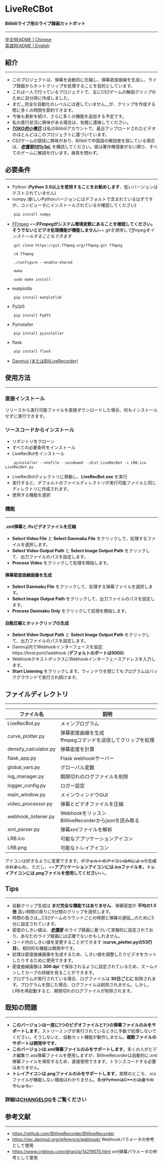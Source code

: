 # LiveReCBot
#### Bilibiliライブ用のライブ録画カットボット

**********

[中文README | Chinese](README_CN.md)
<br>[英語README | English](README.md)

## 紹介

**********

* このプロジェクトは、弾幕を自動的に圧縮し、弾幕密度曲線を生成し、ライブ録画からホットクリップを処理することを目的としています。
* これは一人で行っているプロジェクトで、主にCS2ゲームの解説クリップのために自分用に作成しました。
* まだ__完全な自動化のレベルには達していません__が、クリップを作成する際に多くの時間を節約できます。
* 今後も更新を続け、さらに多くの機能を追加する予定です。
* 私の進行状況に興味がある場合は、気軽に連絡してください。
* __*<u>[TOKO的小嘴巴](https://space.bilibili.com/202371545?spm_id_from=333.337.0.0)</u>*__ は私のBilibiliアカウントで、最近アップロードされたビデオのほとんどはこのプロジェクトに基づいています。
* CS2ゲームの競技に興味があり、Bilibiliで中国語の解説者を探している場合は、__*<u>[老懂哥0ff1c1aL](https://space.bilibili.com/475083446?spm_id_from=333.337.0.0)</u>*__ を購読してください。彼は著作権侵害がない限り、すべてのゲームに解説を行います。昼夜を問わず。

## 必要条件

**********

* Python (__Python 3.6以上を使用することをお勧めします__、低いバージョンはテストされていません)
* numpy (新しいPythonバージョンにはデフォルトで含まれているはずですが、コンピュータにインストールされているか確認してください)
```
    pip install numpy
```
* <u>[FFmpeg](https://www.gyan.dev/ffmpeg/builds/)</u> ==(__FFmpegがシステム環境変数にあることを確認してください。そうでないとビデオ処理機能が機能しません__)==
*gitを使用してffmpegをインストールすることもできます*
```
    git clone https://git.ffmpeg.org/ffmpeg.git ffmpeg

    cd ffmpeg

    ./configure --enable-shared

    make

    sudo make install
```
* matplotlib
```
    pip install matplotlib
```
* PyQt5
```
    pip install PyQt5
```
* PyInstaller
```
    pip install pyinstaller
```
* flask
```
    pip install flask
```
* <u>[Danmuji (またはBiliLiveRecorder)]( https://github.com/BililiveRecorder/BililiveRecorder/releases)</u>

## 使用方法

**********

### 直接インストール

リリースから実行可能ファイルを直接ダウンロードした場合、何もインストールせずに実行できます。

### ソースコードからインストール

* リポジトリをクローン
* すべての必要条件をインストール
* LiveRecBotをインストール
```
    pyinstaller --onefile --windowed --dist LiveRecBot -i LRB.ico LiveRecBot.py
```
* LiveRecBotディレクトリに移動し、__LiveRecBot.exe__ を実行
* 実行すると、デフォルトのファイルディレクトリが実行可能ファイルと同じディレクトリに作成されます。
* 使用する機能を選択

### 機能

**********

#### .xml弾幕と.flvビデオファイルを圧縮
* __Select Video File__ と __Select Danmaku File__ をクリックして、処理するファイルを選択します。
* __Select Video Output Path__ と __Select Image Output Path__ をクリックして、出力ファイルのパスを設定します。
* __Process Video__ をクリックして処理を開始します。

#### 弾幕密度曲線画像を生成
* __Select Danmaku File__ をクリックして、処理する弾幕ファイルを選択します。
* __Select Image Output Path__ をクリックして、出力ファイルのパスを設定します。
* __Process Danmaku Only__ をクリックして処理を開始します。

#### 自動圧縮とホットクリップの生成
* __Select Video Output Path__ と __Select Image Output Path__ をクリックして、出力ファイルのパスを設定します。
* Danmuji内でWebhookインターフェースを設定: https://host:port//webhook (__デフォルトのポートは5000__)
* WebhookテキストボックスにWebhookインターフェースアドレスを入力します。
* __Start Listening__ をクリックします。ウィンドウを閉じてもプログラムはバックグラウンドで実行され続けます。

## ファイルディレクトリ

**********

| ファイル名 | 説明 |
| --------- | ----------- |
| LiveRecBot.py | メインプログラム |
| curve_plotter.py | 弾幕密度曲線を生成 <br>ffmpegコマンドを送信してクリップを処理 |
| density_calculator.py | 弾幕密度を計算 |
| flask_app.py | Flask webhookサーバー |
| global_vars.py | グローバル変数 |
| log_manager.py | 期限切れのログファイルを削除 |
| logger_config.py | ロガー設定 |
| main_window.py | メインウィンドウGUI |
| video_processor.py | 弾幕とビデオファイルを圧縮 |
| webhook_listener.py | Webhookをリッスン <br>BililiveRecorderからjsonを読み取る |
| xml_parser.py | 弾幕xmlファイルを解析 |
| LRB.ico | 可能なアプリケーションアイコン |
| LRB.png | 可能なトレイアイコン |

アイコンは好きなように変更できます。~~デフォルトのアイコンはAIによって生成されました~~。
 ただし、==__アプリケーションアイコンには.icoファイルを、トレイアイコンには.pngファイルを使用してください__==。

 ## Tips

**********

* 自動クリップ生成は __まだ完全な機能ではありません__、弾幕密度が __平均の1.5倍__ 高い時間の周りに5分間のクリップを提供します。
* 時間の長さは__CS2ゲームのラウンドごとの時間と弾幕の遅延__のために5分に設定されています。
* 密度のしきい値は、__*<u>[老懂哥](https://live.bilibili.com/21674333?broadcast_type=0&is_room_feed=1&spm_id_from=333.999.to_liveroom.0.click&live_from=86002)</u>*__ のライブ録画に基づいて実験的に設定されており、あなたのライブ録画には正確でないかもしれません。
* コード内のしきい値を変更することができます (__curve_plotter.pyの53行目__)。相対的な機能は開発中です。
* 処理は密度曲線画像を生成するため、しきい値を調整したりビデオをカットしたりするために使用できます。
* 密度曲線画像は __300 dpi__ で保存されるように設定されているため、ズームインしてカーブの詳細を見ることができます。
* プログラムが実行されている場合、ログファイルは __30日ごとに__ 削除されます。プログラムを閉じた場合、ログファイルは削除されません。しかし、LRBを再起動すると、期限切れのログファイルが削除されます。

## 既知の問題

**********

* __このバージョンは一度に1つのビデオファイルと1つの弾幕ファイルのみをサポートします__。ストリーミングが実行されているときに手動で処理しないでください。そうしないと、自動カット機能が動作しません。__複数ファイルのサポートは開発中です__。
* __このバージョンは.xml弾幕ファイルのみをサポートします__。多くの人がビデオ編集で.ass弾幕ファイルを使用しますが、BililiveRecorderは自動的に.xml弾幕ファイルを保存するため、直接使用できます。トランスコードする必要はありません。
* __トレイアイコンは.pngファイルのみをサポートします__。実際のところ、.icoファイルが機能しない理由はわかりません。~~多分PythonはC++とは違うのでしょう。~~

### 詳細は[CHANGELOG](CHANGELOG.md)をご覧ください

## 参考文献

**********

* https://github.com/BililiveRecorder/BililiveRecorder
* https://rec.danmuji.org/reference/webhook/ Webhookパラメータの参考として使用
* https://www.cnblogs.com/ghgxj/p/14219075.html xml弾幕パラメータの参考として使用